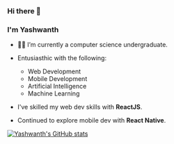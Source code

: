 ### Hi there 👋
### I'm Yashwanth

- 🧑‍🎓 I’m currently a computer science undergraduate.
- Entusiasthic with the following:
  -  Web Development
  -  Mobile Development
  -  Artificial Intelligence
  -  Machine Learning

- I've skilled my web dev skills with **ReactJS**.
- Continued to explore mobile dev with **React Native**.

[![Yashwanth's GitHub stats](https://github-readme-stats.vercel.app/api?username=yashwanth-17&show_icons=true&theme=radical)](https://github.com/yashwanth-17/github-readme-stats)
